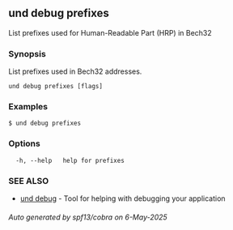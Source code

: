 ## und debug prefixes

List prefixes used for Human-Readable Part (HRP) in Bech32

### Synopsis

List prefixes used in Bech32 addresses.

```
und debug prefixes [flags]
```

### Examples

```
$ und debug prefixes
```

### Options

```
  -h, --help   help for prefixes
```

### SEE ALSO

* [und debug](und_debug.md)	 - Tool for helping with debugging your application

###### Auto generated by spf13/cobra on 6-May-2025
